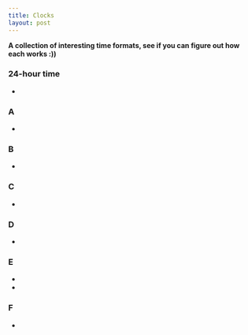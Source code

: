 ```yaml
---
title: Clocks
layout: post
---
```


<strong>A collection of interesting time formats, see if you can figure out how each works :))</strong>

### 24-hour time

* <span id="timer"></span>

### A

* <span id="dtimer"></span>

### B

* <span id="rtimer"></span>

### C

* <span id="rdtimer"></span>

### D

* <span id="ztimer" style="font-size:xx-large"></span>

### E

* <span id="etimer"></span>
* <span id="retimer"></span>

### F

* <span id="ptimer"></span>

<!-- ### F

* <span style="font-size:xx-large">🕐</span> -->

<script type="text/javascript" src="../src/suncalc/suncalc.js"></script>

<script type="text/javascript" src="../src/clocks.js"></script>